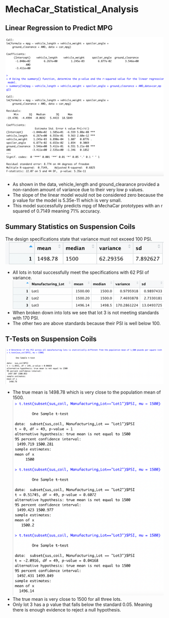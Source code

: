 # MechaCar_Statistical_Analysis
## Linear Regression to Predict MPG
![LinearRegressionMPG](https://github.com/James-Harkin/MechaCar_Statistical_Analysis/blob/main/static/images/LinearRegressionMPG.png)
* As shown in the data, vehicle_length and ground_clearance provided a non-random amount of variance due to their very low p values.
* The slope of the linear model would not be considered zero because the p value for the model is 5.35e-11 which is very small.
* This model successfully predicts mpg of MechaCar prototypes with an r squared of 0.7149 meaning 71% accuracy.
## Summary Statistics on Suspension Coils
The design specifications state that variance must not exceed 100 PSI.
![total summary](https://github.com/James-Harkin/MechaCar_Statistical_Analysis/blob/main/static/images/total_summary.png)
* All lots in total successfully meet the specifications with 62 PSI of variance.
![total summary](https://github.com/James-Harkin/MechaCar_Statistical_Analysis/blob/main/static/images/lot_summary.png)
* When broken down into lots we see that lot 3 is not meeting standards with 170 PSI.
* The other two are above standards because their PSI is well below 100.
## T-Tests on Suspension Coils
![total summary](https://github.com/James-Harkin/MechaCar_Statistical_Analysis/blob/main/static/images/t-test.png)
* The true mean is 1498.78 which is very close to the population mean of 1500.
![total summary](https://github.com/James-Harkin/MechaCar_Statistical_Analysis/blob/main/static/images/t-testLots.png)
* The true mean is very close to 1500 for all three lots.
* Only lot 3 has a p value that falls below the standard 0.05. Meaning there is enough evidence to reject a null hypothesis.
